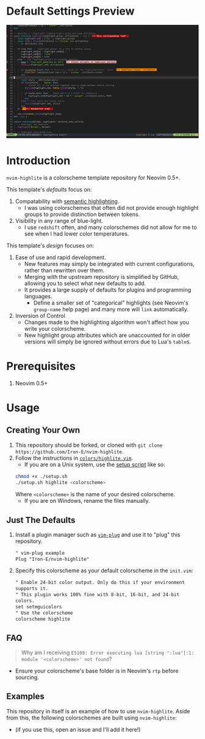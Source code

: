 # Default Settings Preview

![lua preview](./media/preview.png "Lua Preview")

# Introduction

`nvim-highlite` is a colorscheme template repository for Neovim 0.5+.

This template's _defaults_ focus on:

1. Compatability with [semantic highlighting](https://medium.com/@evnbr/coding-in-color-3a6db2743a1e).
	* I was using colorschemes that often did not provide enough highlight groups to provide distinction between tokens.
2. Visibility in any range of blue-light.
	* I use `redshift` often, and many colorschemes did not allow for me to see when I had lower color temperatures.

This template's _design_ focuses on:

1. Ease of use and rapid development.
	* New features may simply be integrated with current configurations, rather than rewritten over them.
	* Merging with the upstream repository is simplified by GitHub, allowing you to select what new defaults to add.
	* It provides a large supply of defaults for plugins and programming languages.
		* Define a smaller set of "categorical" highlights (see Neovim's `group-name` help page) and many more will `link` automatically.
2. Inversion of Control
	* Changes made to the highlighting algorithm won't affect how you write your colorscheme.
	* New highlight group attributes which are unaccounted for in older versions will simply be ignored without errors due to Lua's `table`s.

# Prerequisites

1. Neovim 0.5+

# Usage

## Creating Your Own

1. This repository should be forked, or cloned with `git clone https://github.com/Iron-E/nvim-highlite`.
2. Follow the instructions in [`colors/highlite.vim`](colors/highlite.vim).
	* If you are on a Unix system, use the [setup script](setup.sh) like so:
	```sh
	chmod +x ./setup.sh
	./setup.sh highlite <colorscheme>
	```
	Where `<colorscheme>` is the name of your desired colorscheme.
	* If you are on Windows, rename the files manually.

## Just The Defaults

1. Install a plugin manager such as [`vim-plug`](https://github.com/junegunn/vim-plug) and use it to "plug" this repository.
	```viml
	" vim-plug example
	Plug "Iron-E/nvim-highlite"
	```
2. Specify this colorscheme as your default colorscheme in the `init.vim`:
	```viml
	" Enable 24-bit color output. Only do this if your environment supports it.
	" This plugin works 100% fine with 8-bit, 16-bit, and 24-bit colors.
	set setmguicolors
	" Use the colorscheme
	colorscheme highlite
	```

## FAQ

> Why am I receiving `E5108: Error executing lua [string ":lua"]:1: module '<colorscheme>' not found`?

* Ensure your colorscheme's base folder is in Neovim's `rtp` before sourcing.

## Examples

This repository in itself is an example of how to use `nvim-highlite`. Aside from this, the following colorschemes are built using `nvim-highlite`:

* (if you use this, open an issue and I'll add it here!)
